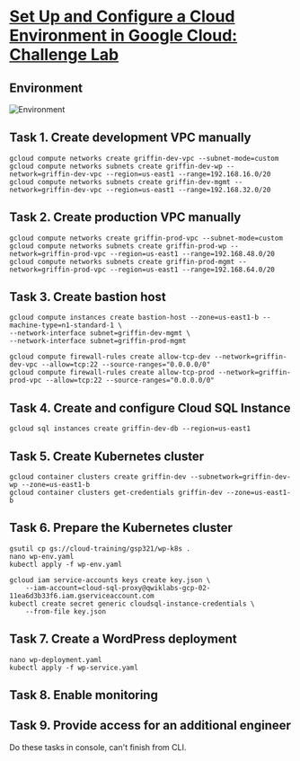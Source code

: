 # [Set Up and Configure a Cloud Environment in Google Cloud: Challenge Lab](https://www.cloudskillsboost.google/focuses/10603?parent=catalog)

## Environment
![Environment](https://cdn.qwiklabs.com/UE5MydlafU0QvN7zdaOLo%2BVxvETvmuPJh%2B9kZxQnOzE%3D)

## Task 1. Create development VPC manually
```
gcloud compute networks create griffin-dev-vpc --subnet-mode=custom
gcloud compute networks subnets create griffin-dev-wp --network=griffin-dev-vpc --region=us-east1 --range=192.168.16.0/20
gcloud compute networks subnets create griffin-dev-mgmt --network=griffin-dev-vpc --region=us-east1 --range=192.168.32.0/20
```

## Task 2. Create production VPC manually
```
gcloud compute networks create griffin-prod-vpc --subnet-mode=custom
gcloud compute networks subnets create griffin-prod-wp --network=griffin-prod-vpc --region=us-east1 --range=192.168.48.0/20
gcloud compute networks subnets create griffin-prod-mgmt --network=griffin-prod-vpc --region=us-east1 --range=192.168.64.0/20
```

## Task 3. Create bastion host
```
gcloud compute instances create bastion-host --zone=us-east1-b --machine-type=n1-standard-1 \
--network-interface subnet=griffin-dev-mgmt \
--network-interface subnet=griffin-prod-mgmt
```

```
gcloud compute firewall-rules create allow-tcp-dev --network=griffin-dev-vpc --allow=tcp:22 --source-ranges="0.0.0.0/0"
gcloud compute firewall-rules create allow-tcp-prod --network=griffin-prod-vpc --allow=tcp:22 --source-ranges="0.0.0.0/0"
```

## Task 4. Create and configure Cloud SQL Instance
```
gcloud sql instances create griffin-dev-db --region=us-east1
```

## Task 5. Create Kubernetes cluster
```
gcloud container clusters create griffin-dev --subnetwork=griffin-dev-wp --zone=us-east1-b
gcloud container clusters get-credentials griffin-dev --zone=us-east1-b
```

## Task 6. Prepare the Kubernetes cluster
```
gsutil cp gs://cloud-training/gsp321/wp-k8s .
nano wp-env.yaml
kubectl apply -f wp-env.yaml
```

```
gcloud iam service-accounts keys create key.json \
    --iam-account=cloud-sql-proxy@qwiklabs-gcp-02-11ea6d3b33f6.iam.gserviceaccount.com
kubectl create secret generic cloudsql-instance-credentials \
    --from-file key.json
```

## Task 7. Create a WordPress deployment
```
nano wp-deployment.yaml
kubectl apply -f wp-service.yaml
```

## Task 8. Enable monitoring
## Task 9. Provide access for an additional engineer
Do these tasks in console, can't finish from CLI.
